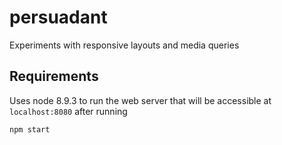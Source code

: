 # persuadant

Experiments with responsive layouts and media queries

## Requirements

Uses node 8.9.3 to run the web server that will be accessible at `localhost:8080` after running

```bash
npm start
```

